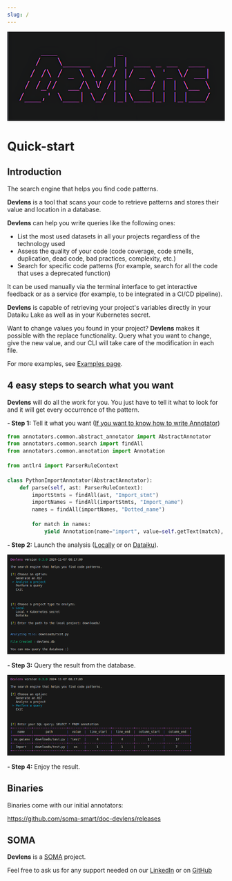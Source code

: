 ```yaml
---
slug: /
---
```


![DEVLENS](/../static/img/intro/devlens.png?raw=true "DEVLENS")

# Quick-start 

## Introduction

The search engine that helps you find code patterns.

**Devlens** is a tool that scans your code to retrieve patterns and stores their value and location in a database. 

**Devlens** can help you write queries like the following ones:

- List the most used datasets in all your projects regardless of the technology used
- Assess the quality of your code (code coverage, code smells, duplication, dead code, bad practices, complexity, etc.)
- Search for specific code patterns (for example, search for all the code that uses a deprecated function)

It can be used manually via the terminal interface to get interactive feedback or as a service (for example, to be integrated in a CI/CD pipeline).

**Devlens** is capable of retrieving your project's variables directly in your Dataiku Lake as well as in your Kubernetes secret.

Want to change values you found in your project? **Devlens** makes it possible with the replace functionality. Query what you want to change, give the new value, and our CLI will take care of the modification in each file.

For more examples, see [Examples page](/docs/2-%20Examples.md).

## 4 easy steps to search what you want

**Devlens** will do all the work for you. You just have to tell it what to look for and it will get every occurrence of the pattern. 

**- Step 1:** Tell it what you want ([If you want to know how to write Annotator](/docs/3%20-%20How%20it%20works/Annotation.md))
```python
from annotators.common.abstract_annotator import AbstractAnnotator
from annotators.common.search import findAll
from annotators.common.annotation import Annotation

from antlr4 import ParserRuleContext

class PythonImportAnnotator(AbstractAnnotator):
    def parse(self, ast: ParserRuleContext):
        importStmts = findAll(ast, "Import_stmt")
        importNames = findAll(importStmts, "Import_name")
        names = findAll(importNames, "Dotted_name")

        for match in names:
            yield Annotation(name="import", value=self.getText(match), context=match)
```

**- Step 2:** Launch the analysis ([Locally](/docs/5%20-%20Where%20is%20my%20project/1%20-%20Local.md) or on [Dataiku](/docs/5%20-%20Where%20is%20my%20project/2%20-%20Dataiku.md)).

![analyze](/../static/img/intro/analyze.png?raw=true "analyze")

**- Step 3:** Query the result from the database.

![query](/../static/img/intro/query.png?raw=true "query")

**- Step 4:** Enjoy the result.

## Binaries

Binaries come with our initial annotators:

https://github.com/soma-smart/doc-devlens/releases

## SOMA 

**Devlens** is a [SOMA](https://www.linkedin.com/company/soma-smart/) project.

Feel free to ask us for any support needed on our [LinkedIn](https://www.linkedin.com/company/soma-smart/) or on [GitHub](https://github.com/soma-smart)
